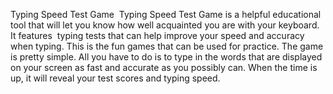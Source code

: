 Typing Speed Test Game 
Typing Speed Test Game is a helpful educational tool that will let you know how well acquainted you are with your keyboard. 
It features  typing tests that can help improve your speed and accuracy when typing. This is the fun games that can be used for practice.
The game is pretty simple. All you have to do is to type in the words that are displayed on your screen as fast and accurate as you possibly can. When the time is up, it will reveal your test scores and typing speed.
